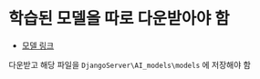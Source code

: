 # 학습된 모델을 따로 다운받아야 함
- [모델 링크](https://drive.google.com/file/d/1r3Mh6zUfkB9RLrJHYGrgX909p5dC5dfu/view?usp=drive_link)

다운받고 해당 파일을 `DjangoServer\AI_models\models` 에 저장해야 함
